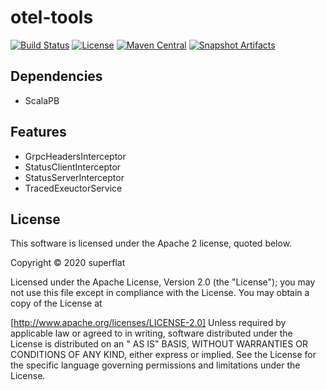 # otel-tools
[![Build Status](https://github.com/super-flat/scala-otel-tools/actions/workflows/publish.yml/badge.svg)](https://github.com/super-flat/scala-otel-tools/actions/workflows/publish.yml)
[![License](https://img.shields.io/badge/License-Apache%202.0-blue.svg)](https://opensource.org/licenses/Apache-2.0)
[![Maven Central](https://maven-badges.herokuapp.com/maven-central/io.superflat/otel-tools_2.13/badge.svg)]((https://maven-badges.herokuapp.com/maven-central/io.superflat/otel-tools_2.13))
[![Snapshot Artifacts][Badge-SonatypeSnapshots]][Link-SonatypeSnapshots]

## Dependencies
- ScalaPB 

## Features

- GrpcHeadersInterceptor
- StatusClientInterceptor
- StatusServerInterceptor
- TracedExeuctorService

## License

This software is licensed under the Apache 2 license, quoted below.

Copyright © 2020 superflat

Licensed under the Apache License, Version 2.0 (the "License"); you may not use this file except in compliance with the
License. You may obtain a copy of the License at

[http://www.apache.org/licenses/LICENSE-2.0]
Unless required by applicable law or agreed to in writing, software distributed under the License is distributed on an "
AS IS" BASIS, WITHOUT WARRANTIES OR CONDITIONS OF ANY KIND, either express or implied. See the License for the specific
language governing permissions and limitations under the License.

[Link-SonatypeSnapshots]: https://oss.sonatype.org/content/repositories/snapshots/io/superflat/otel-tools_2.13/ "Sonatype Snapshots"

[Badge-SonatypeSnapshots]: https://img.shields.io/nexus/s/https/oss.sonatype.org/io.superflat/otel-tools_2.13.svg "Sonatype Snapshots"
